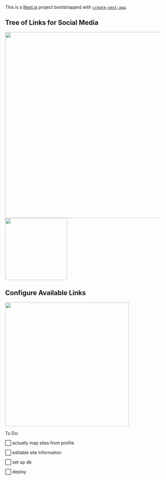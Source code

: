 This is a [Next.js](https://nextjs.org/) project bootstrapped with [`create-next-app`](https://github.com/vercel/next.js/tree/canary/packages/create-next-app).

## Tree of Links for Social Media

<img src='https://github.com/japeotter21/linkplant/assets/97000604/dad72a3c-d3ca-4f74-ab4f-f1bab58adad9' width='600' />

<img src='https://github.com/japeotter21/linkplant/assets/97000604/3362beb2-b7fd-4529-902d-7d087e514a18' width='200' />




## Configure Available Links

<img src='https://github.com/japeotter21/linkplant/assets/97000604/c481a5d0-8d26-4de7-bfb1-d426550c6605' width='400' />

To Do:
<p>⬜ actually map sites from profile</p>
<p>⬜ editable site information</p>
<p>⬜ set up db</p>
<p>⬜ deploy</p>
